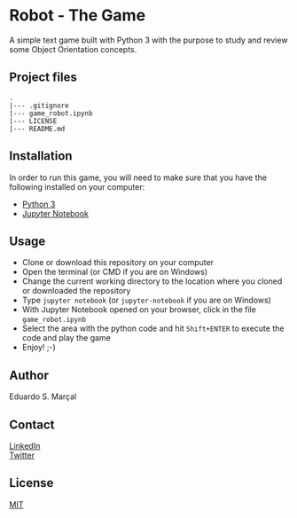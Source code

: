 # Robot - The Game

A simple text game built with Python 3 with the purpose to study and review some Object Orientation concepts.

## Project files

```text
.
|--- .gitignore
|--- game_robot.ipynb
|--- LICENSE
|--- README.md
```

## Installation

In order to run this game, you will need to make sure that you have the following installed on your computer:

- [Python 3](https://www.python.org)
- [Jupyter Notebook](http://jupyter.org)

## Usage

- Clone or download this repository on your computer
- Open the terminal (or CMD if you are on Windows)
- Change the current working directory to the location where you cloned or downloaded the repository
- Type `jupyter notebook` (or `jupyter-notebook` if you are on Windows)
- With Jupyter Notebook opened on your browser, click in the file `game_robot.ipynb`
- Select the area with the python code and hit `Shift+ENTER` to execute the code and play the game
- Enjoy! ;-)

## Author

Eduardo S. Marçal

## Contact

[LinkedIn](https://www.linkedin.com/in/eduardosmarcal)  
[Twitter](https://www.twitter.com/eduardosmarcal)

## License

[MIT](https://github.com/EduardoSorokin/python-robot-game/blob/master/LICENSE)
